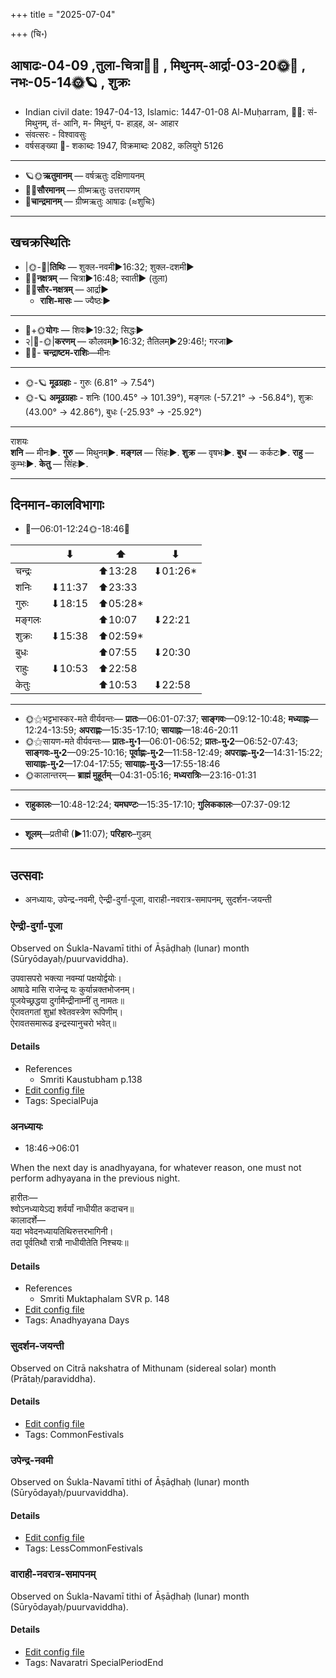 +++
title = "2025-07-04"

+++
(चि॰)
## आषाढः-04-09  ,तुला-चित्रा🌛🌌  ,  मिथुनम्-आर्द्रा-03-20🌞🌌  ,  नभः-05-14🌞🪐  , शुक्रः
- Indian civil date: 1947-04-13, Islamic: 1447-01-08 Al-Muḥarram, 🌌🌞: सं- मिथुनम्, तं- आनि, म- मिथुनं, प- हाड़्ह, अ- आहार
- संवत्सरः - विश्वावसुः
- वर्षसङ्ख्या 🌛- शकाब्दः 1947, विक्रमाब्दः 2082, कलियुगे 5126
___________________
- 🪐🌞**ऋतुमानम्** — वर्षऋतुः दक्षिणायनम्
- 🌌🌞**सौरमानम्** — ग्रीष्मऋतुः उत्तरायणम्
- 🌛**चान्द्रमानम्** — ग्रीष्मऋतुः आषाढः (≈शुचिः)
___________________


## खचक्रस्थितिः
- |🌞-🌛|**तिथिः** — शुक्ल-नवमी►16:32; शुक्ल-दशमी►  
- 🌌🌛**नक्षत्रम्** — चित्रा►16:48; स्वाती► (तुला)  
- 🌌🌞**सौर-नक्षत्रम्** — आर्द्रा►  
  - **राशि-मासः** — ज्यैष्ठः► 
___________________
- 🌛+🌞**योगः** — शिवः►19:32; सिद्धः►  
- २|🌛-🌞|**करणम्** — कौलवम्►16:32; तैतिलम्►29:46!; गरजा►  
- 🌌🌛- **चन्द्राष्टम-राशिः**—मीनः  
___________________
- 🌞-🪐 **मूढग्रहाः** - गुरुः (6.81° → 7.54°)
- 🌞-🪐 **अमूढग्रहाः** - शनिः (100.45° → 101.39°), मङ्गलः (-57.21° → -56.84°), शुक्रः (43.00° → 42.86°), बुधः (-25.93° → -25.92°)
___________________
राशयः  
**शनि** — मीनः►. **गुरु** — मिथुनम्►. **मङ्गल** — सिंहः►. **शुक्र** — वृषभः►. **बुध** — कर्कटः►. **राहु** — कुम्भः►. **केतु** — सिंहः►. 
___________________


## दिनमान-कालविभागाः
- 🌅—06:01-12:24🌞-18:46🌇  

|      |⬇     |⬆     |⬇     |
|------|-----|-----|------|
|चन्द्रः|     |⬆13:28 |⬇01:26*|
|शनिः   |⬇11:37 |⬆23:33 |     |
|गुरुः  |⬇18:15 |⬆05:28*|     |
|मङ्गलः |     |⬆10:07 |⬇22:21 |
|शुक्रः |⬇15:38 |⬆02:59*|     |
|बुधः   |     |⬆07:55 |⬇20:30 |
|राहुः  |⬇10:53 |⬆22:58 |     |
|केतुः  |     |⬆10:53 |⬇22:58 |
___________________
- 🌞⚝भट्टभास्कर-मते वीर्यवन्तः— **प्रातः**—06:01-07:37; **साङ्गवः**—09:12-10:48; **मध्याह्नः**—12:24-13:59; **अपराह्णः**—15:35-17:10; **सायाह्नः**—18:46-20:11  
- 🌞⚝सायण-मते वीर्यवन्तः— **प्रातः-मु॰1**—06:01-06:52; **प्रातः-मु॰2**—06:52-07:43; **साङ्गवः-मु॰2**—09:25-10:16; **पूर्वाह्णः-मु॰2**—11:58-12:49; **अपराह्णः-मु॰2**—14:31-15:22; **सायाह्नः-मु॰2**—17:04-17:55; **सायाह्नः-मु॰3**—17:55-18:46  
- 🌞कालान्तरम्— **ब्राह्मं मुहूर्तम्**—04:31-05:16; **मध्यरात्रिः**—23:16-01:31  
___________________
- **राहुकालः**—10:48-12:24; **यमघण्टः**—15:35-17:10; **गुलिककालः**—07:37-09:12  
___________________
- **शूलम्**—प्रतीची (►11:07); **परिहारः**–गुडम्  
___________________

## उत्सवाः
- अनध्यायः, उपेन्द्र-नवमी, ऐन्द्री-दुर्गा-पूजा, वाराही-नवरात्र-समापनम्, सुदर्शन-जयन्ती
### ऐन्द्री-दुर्गा-पूजा

Observed on Śukla-Navamī tithi of Āṣāḍhaḥ (lunar) month (Sūryōdayaḥ/puurvaviddha). 

उपवासपरो भक्त्या नवम्यां पक्षयोर्द्वयोः।  
आषाढे मासि राजेन्द्र यः कुर्यान्नक्तभोजनम्।  
पूजयेच्छ्रद्धया दुर्गामैन्द्रीनाम्नीं तु नामतः॥  
ऐरावतगतां शुभ्रां श्वेतवस्त्रेण रूपिणीम्।  
ऐरावतसमारूढ इन्द्रस्यानुचरो भवेत्॥



#### Details
- References
  - Smriti Kaustubham p.138
- [Edit config file](https://github.com/jyotisham/adyatithi/blob/master/devatA/shakti/lunar_month/tithi/04/09/aindrI-durgA-pUjA.toml)
- Tags: SpecialPuja


### अनध्यायः
- 18:46→06:01



When the next day is anadhyayana, for whatever reason, one must not perform adhyayana in the previous night.

हारीतः—  
श्वोऽनध्यायेऽद्य शर्वर्यां नाधीयीत कदाचन॥  
कालादर्शे—  
यदा भवेदनध्यायतिथिरुत्तरभागिनी।  
तदा पूर्वतिथौ रात्रौ नाधीयीतेति निश्चयः॥



#### Details
- References
  - Smriti Muktaphalam SVR p.  148
- [Edit config file](https://github.com/jyotisham/adyatithi/blob/master/time_focus/adhyayana/description_only/anadhyAyaH~pUrvarAtrau.toml)
- Tags: Anadhyayana Days


### सुदर्शन-जयन्ती

Observed on Citrā nakshatra of Mithunam (sidereal solar) month (Prātaḥ/paraviddha). 



#### Details
- [Edit config file](https://github.com/jyotisham/adyatithi/blob/master/devatA/vaiShNava/sidereal_solar_month/nakshatra/03/14/sudarzana~jayantI.toml)
- Tags: CommonFestivals


### उपेन्द्र-नवमी

Observed on Śukla-Navamī tithi of Āṣāḍhaḥ (lunar) month (Sūryōdayaḥ/puurvaviddha). 



#### Details
- [Edit config file](https://github.com/jyotisham/adyatithi/blob/master/devatA/vaiShNava/lunar_month/tithi/04/09/upEndra-navamI.toml)
- Tags: LessCommonFestivals


### वाराही-नवरात्र-समापनम्

Observed on Śukla-Navamī tithi of Āṣāḍhaḥ (lunar) month (Sūryōdayaḥ/puurvaviddha). 



#### Details
- [Edit config file](https://github.com/jyotisham/adyatithi/blob/master/devatA/shakti/lunar_month/tithi/04/09/vArAhI-navarAtra-samApanam.toml)
- Tags: Navaratri SpecialPeriodEnd


